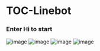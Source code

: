 # TOC-Linebot
### Enter Hi to start
![image](https://user-images.githubusercontent.com/78307631/209564159-62b37888-2a8b-4c78-8676-d9d01bcc5cf2.png)
![image](https://user-images.githubusercontent.com/78307631/209564521-de01e9d7-834c-478c-a709-f2549e70d0c6.png)
![image](https://user-images.githubusercontent.com/78307631/209564451-6fc177e5-ac43-457d-a543-aac9a5211e95.png)
![image](https://user-images.githubusercontent.com/78307631/209564479-d148a173-2032-4856-b217-2d5d88f0bd22.png)
